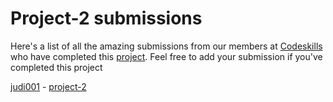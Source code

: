 # Project-2 submissions

Here's a list of all the amazing submissions from our members at [Codeskills](https://codeskills.dev) who have completed this [project](https://github.com/codeskills-dev/bootcamp-starter/tree/master/projects/project-2). Feel free to add your submission if you've completed this project

<!-- FORMAT -->
<!--
- [your-username](https://github.com/your-username) - [project-name](https://github.com/your-username/your-repo-name/tree/your-project-branch)
 -->
<!-- CONTRIBUTORS -->
[judi001](https://github.com/judi001) - [project-2](https://github.com/Judi001/bootcamp-starter/tree/project-2)

